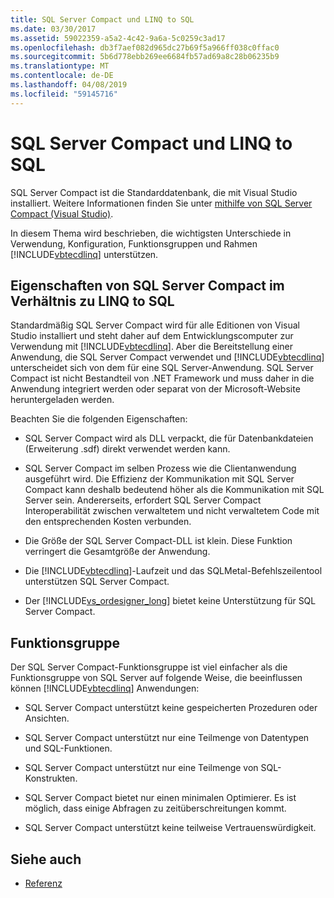 ```yaml
---
title: SQL Server Compact und LINQ to SQL
ms.date: 03/30/2017
ms.assetid: 59022359-a5a2-4c42-9a6a-5c0259c3ad17
ms.openlocfilehash: db3f7aef082d965dc27b69f5a966ff038c0ffac0
ms.sourcegitcommit: 5b6d778ebb269ee6684fb57ad69a8c28b06235b9
ms.translationtype: MT
ms.contentlocale: de-DE
ms.lasthandoff: 04/08/2019
ms.locfileid: "59145716"
---
```

# <a name="sql-server-compact-and-linq-to-sql"></a>SQL Server Compact und LINQ to SQL
SQL Server Compact ist die Standarddatenbank, die mit Visual Studio installiert. Weitere Informationen finden Sie unter [mithilfe von SQL Server Compact (Visual Studio)](https://docs.microsoft.com/previous-versions/visualstudio/visual-studio-2012/aa983321(v=vs.110)).  
  
 In diesem Thema wird beschrieben, die wichtigsten Unterschiede in Verwendung, Konfiguration, Funktionsgruppen und Rahmen [!INCLUDE[vbtecdlinq](../../../../../../includes/vbtecdlinq-md.md)] unterstützen.  
  
## <a name="characteristics-of-sql-server-compact-in-relation-to-linq-to-sql"></a>Eigenschaften von SQL Server Compact im Verhältnis zu LINQ to SQL  
 Standardmäßig SQL Server Compact wird für alle Editionen von Visual Studio installiert und steht daher auf dem Entwicklungscomputer zur Verwendung mit [!INCLUDE[vbtecdlinq](../../../../../../includes/vbtecdlinq-md.md)]. Aber die Bereitstellung einer Anwendung, die SQL Server Compact verwendet und [!INCLUDE[vbtecdlinq](../../../../../../includes/vbtecdlinq-md.md)] unterscheidet sich von dem für eine SQL Server-Anwendung. SQL Server Compact ist nicht Bestandteil von .NET Framework und muss daher in die Anwendung integriert werden oder separat von der Microsoft-Website heruntergeladen werden.  
  
 Beachten Sie die folgenden Eigenschaften:  
  
-   SQL Server Compact wird als DLL verpackt, die für Datenbankdateien (Erweiterung .sdf) direkt verwendet werden kann.  
  
-   SQL Server Compact im selben Prozess wie die Clientanwendung ausgeführt wird. Die Effizienz der Kommunikation mit SQL Server Compact kann deshalb bedeutend höher als die Kommunikation mit SQL Server sein. Andererseits, erfordert SQL Server Compact Interoperabilität zwischen verwaltetem und nicht verwaltetem Code mit den entsprechenden Kosten verbunden.  
  
-   Die Größe der SQL Server Compact-DLL ist klein. Diese Funktion verringert die Gesamtgröße der Anwendung.  
  
-   Die [!INCLUDE[vbtecdlinq](../../../../../../includes/vbtecdlinq-md.md)]-Laufzeit und das SQLMetal-Befehlszeilentool unterstützen SQL Server Compact.  
  
-   Der [!INCLUDE[vs_ordesigner_long](../../../../../../includes/vs-ordesigner-long-md.md)] bietet keine Unterstützung für SQL Server Compact.  
  
## <a name="feature-set"></a>Funktionsgruppe  
 Der SQL Server Compact-Funktionsgruppe ist viel einfacher als die Funktionsgruppe von SQL Server auf folgende Weise, die beeinflussen können [!INCLUDE[vbtecdlinq](../../../../../../includes/vbtecdlinq-md.md)] Anwendungen:  
  
-   SQL Server Compact unterstützt keine gespeicherten Prozeduren oder Ansichten.  
  
-   SQL Server Compact unterstützt nur eine Teilmenge von Datentypen und SQL-Funktionen.  
  
-   SQL Server Compact unterstützt nur eine Teilmenge von SQL-Konstrukten.  
  
-   SQL Server Compact bietet nur einen minimalen Optimierer. Es ist möglich, dass einige Abfragen zu zeitüberschreitungen kommt.  
  
-   SQL Server Compact unterstützt keine teilweise Vertrauenswürdigkeit.  
  
## <a name="see-also"></a>Siehe auch

- [Referenz](../../../../../../docs/framework/data/adonet/sql/linq/reference.md)
